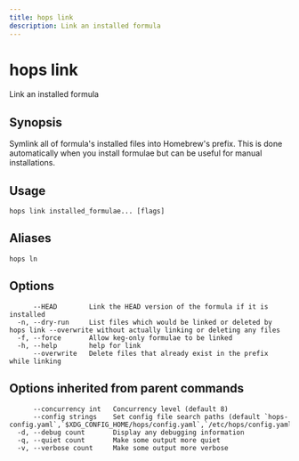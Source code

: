 ```yaml
---
title: hops link
description: Link an installed formula
---
```


<!--
This documentation is auto generated by a script.
Please do not edit this file directly.
-->

<!-- markdownlint-disable-next-line single-title -->
# hops link

Link an installed formula

## Synopsis

Symlink all of formula's installed files into Homebrew's prefix. This is done
automatically when you install formulae but can be useful for manual
installations.

## Usage

```plaintext
hops link installed_formulae... [flags]
```

## Aliases

```plaintext
hops ln
```

## Options

```plaintext
      --HEAD        Link the HEAD version of the formula if it is installed
  -n, --dry-run     List files which would be linked or deleted by hops link --overwrite without actually linking or deleting any files
  -f, --force       Allow keg-only formulae to be linked
  -h, --help        help for link
      --overwrite   Delete files that already exist in the prefix while linking
```

## Options inherited from parent commands

```plaintext
      --concurrency int   Concurrency level (default 8)
      --config strings    Set config file search paths (default `hops-config.yaml`,`$XDG_CONFIG_HOME/hops/config.yaml`,`/etc/hops/config.yaml`)
  -d, --debug count       Display any debugging information
  -q, --quiet count       Make some output more quiet
  -v, --verbose count     Make some output more verbose
```

